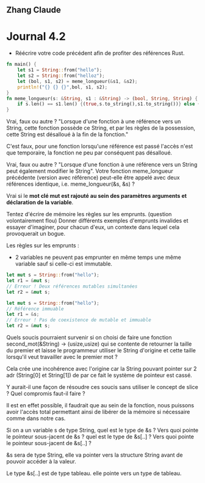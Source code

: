 
## Zhang Claude

# Journal 4.2

- Réécrire votre code précédent afin de profiter des références Rust.

```rust
fn main() {
    let s1 = String::from("hello");
    let s2 = String::from("helloz");
    let (bol, s1, s2) = meme_longueur(&s1, &s2);
    println!("{} {} {}",bol, s1, s2);
}
fn meme_longueur(s: &String, s1 : &String) -> (bool, String, String) {
    if s.len() == s1.len() {(true,s.to_string(),s1.to_string())} else {(false,s.to_string(),s1.to_string())}
}
```

Vrai, faux ou autre ? "Lorsque d'une fonction à une référence vers un String, cette fonction possède ce String, et par les règles de la possession, cette String est désalloué à la fin de la fonction."

C'est faux, pour une fonction lorsqu'une référence est passé l'accès n'est que temporaire, la fonction ne peu par conséquent pas désalloué.

Vrai, faux ou autre ? "Lorsque d'une fonction à une référence vers un String peut également modifier le String".
Votre fonction meme_longueur précédente (version avec référence) peut-elle être appelé avec deux références identique, i.e. meme_longueur(&s, &s) ?

Vrai si le **mot clé mut est rajouté au sein des paramètres arguments et déclaration de la variable**.

Tentez d'écrire de mémoire les règles sur les emprunts.
(question volontairement flou) Donner différents exemples d'emprunts invalides et essayer d'imaginer, pour chacun d'eux, un contexte dans lequel cela provoquerait un bogue.

Les règles sur les emprunts :

* 2 variables ne peuvent pas emprunter en même temps une même variable sauf si celle-ci est immutable.

```rust
let mut s = String::from("hello");
let r1 = &mut s;
// Erreur ! Deux références mutables simultanées
let r2 = &mut s;
```

```rust
let mut s = String::from("hello");
// Référence immuable
let r1 = &s;    
// Erreur ! Pas de coexistence de mutable et immuable   
let r2 = &mut s;   
```

Quels soucis pourraient survenir si on choisi de faire une fonction second_mot(&String) -> (usize,usize) qui se contente de retourner la taille du premier et laisse le programmeur utiliser le String d'origine et cette taille lorsqu'il veut travailler avec le premier mot ?

Cela crée une incohérence avec l'origine car la String pouvant pointer sur 2 adr (String[0] et String[1]) de par ce fait le système de pointeur est cassé.

Y aurait-il une façon de résoudre ces soucis sans utiliser le concept de slice ? Quel compromis faut-il faire ?

Il est en effet possible, il faudrait que au sein de la fonction, nous puissons avoir l'accès total permettant ainsi de libérer de la mémoire si nécessaire comme dans notre cas.

Si on a un variable s de type String, quel est le type de &s ? Vers quoi pointe le pointeur sous-jacent de &s ? quel est le type de &s[..] ? Vers quoi pointe le pointeur sous-jacent de &s[..] ?

&s sera de type String, elle va pointer vers la structure String avant de pouvoir accéder à la valeur.

Le type &s[..] est de type tableau. elle pointe vers un type de tableau.
